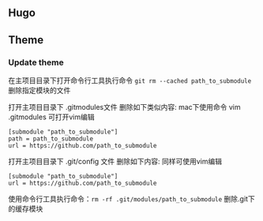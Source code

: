 ## Hugo

## Theme

### Update theme
在主项目目录下打开命令行工具执行命令 `git rm --cached path_to_submodule` 删除指定模块的文件

打开主项目目录下 .gitmodules文件 删除如下类似内容:
mac下使用命令 vim .gitmodules 可打开vim编辑
```
[submodule "path_to_submodule"]
path = path_to_submodule
url = https://github.com/path_to_submodule
```
打开主项目目录下 .git/config 文件 删除如下内容:
同样可使用vim编辑
```
[submodule "path_to_submodule"]
url = https://github.com/path_to_submodule
```
使用命令行工具执行命令：`rm -rf .git/modules/path_to_submodule` 删除.git下的缓存模块